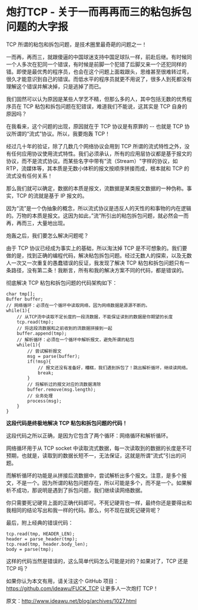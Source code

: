 # 炮打TCP - 关于一而再再而三的粘包拆包问题的大字报

TCP 所谓的粘包和拆包问题，是技术圈里最奇葩的问题之一！

一而再，再而三，就跟傻逼的中国球迷支持中国足球队一样，前赴后继。有时候同一个人多次在犯同一个错误，有时候是前脚一个犯错了后脚又来一个还犯同样的错。即使是最优秀的程序员，也会在这个问题上面栽跟头，思维甚至很难转过弯，很久才能意识到自己的错误。而低水平的程序员就更不用说了，很多人到死都没有理解这个错误并解决掉，只是逃掉了而已。

我们固然可以认为原因是某些人学艺不精，但那么多的人，其中包括无数的优秀程序员在 TCP 粘包和拆包问题在犯错误，难道我们不能说，这其实是 TCP 自身的原因吗？

在我看来，这个问题的出现，原因就在于 TCP 协议是有原罪的 -- 也就是 TCP 协议所谓的“流式”协议。所以，我要炮轰 TCP！

经过几十年的验证，除了几数几个网络协议会用到 TCP 所谓的流式特性之外，没有任何应用协议使用流式特性。我们必须承认，所有的应用层协议都是基于报文的协议，而不是流式协议。而某些名字中带有”流（Stream）"字样的协议，如 RTP，流媒体等，其本质是无数小体积的报文按顺序拼接而成，根本就和 TCP 的流式没有任何关系！

那么我们就可以确定，数据的本质是报文，流数据是某类报文数据的一种伪称。事实，TCP 的流就是基于 IP 报文的。

因为“流”是一个伪抽象的概念，所以流式协议是违反人的天性的和事物的内在逻辑的。万物的本质是报文。这因为如此，”流”所引出的粘包拆包问题，就必然会一而再，再而三，大量地出现。

炮轰之后，我们要怎么解决问题呢？

由于 TCP 协议已经成为事实上的基础，所以淘汰掉 TCP 是不可想象的。我们要做的是，找到正确的编程代码，解决粘包拆包问题。经过无数人的探索，以及无数人一次又一次重复的愚蠢错误的反证，我发现了解决 TCP 粘包和拆包问题只有一条路径，没有第二条！我断言，所有和我的解决方案不同的代码，都是错误的。

彻底解决 TCP 粘包和拆包问题的代码架构如下：

```
char tmp[];
Buffer buffer;
// 网络循环：必须在一个循环中读取网络，因为网络数据是源源不断的。
while(1){
    // 从TCP流中读取不定长度的一段流数据，不能保证读到的数据是你期望的长度
    tcp.read(tmp);
    // 将这段流数据和之前收到的流数据拼接到一起
    buffer.append(tmp);
    // 解析循环：必须在一个循环中解析报文，避免所谓的粘包
    while(1){
        // 尝试解析报文
        msg = parse(buffer);
        if(!msg){
            // 报文还没有准备好，糟糕，我们遇到拆包了！跳出解析循环，继续读网络。
            break;
        }
        // 将解析过的报文对应的流数据清除
        buffer.remove(msg.length);
        // 业务处理
        process(msg);
    }
}
```

__这段代码是终极地解决 TCP 粘包和拆包问题的代码！__

这段代码之所以正确，是因为它包含了两个循环：网络循环和解析循环。

网络循环用于从 TCP socket 中读取流式数据，每一次读取到的数据的长度是不可预期，也就是，读取到的数据长短不一，无法保证，这就是所谓“流式”引出的问题。

而解析循环的功能是从拼接后流数据中，尝试解析出多个报文。注意，是多个报文，不是一个。因为所谓的粘包问题存在，所以可能是多个，而不是一个。如果解析不成功，那说明是遇到了拆包问题，我们继续读网络数据。

你只需要死记硬背上面的正确代码即可。不死记硬背也一样，最终你还是要得出和我相同的结论写出和我一样的代码。那么，何不现在就死记硬背呢？

最后，附上经典的错误代码：

```
tcp.read(tmp, HEADER_LEN);
header = parse_header(tmp);
tcp.read(tmp, header.body_len);
body = parse(tmp);
```

这样的代码当然是错误的，这么简单代码怎么可能是对的？如果对了，TCP 还是 TCP 吗？

如果你认为本文有用，请关注这个 GitHub 项目：<a href="https://github.com/ideawu/FUCK_TCP">https://github.com/ideawu/FUCK_TCP</a> 让更多人一次炮打 TCP！

原文：http://www.ideawu.net/blog/archives/1027.html
